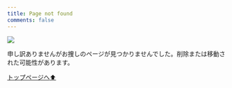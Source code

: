 ```yaml
---
title: Page not found
comments: false
---
```


<img src="https://yoshi0808.github.io/new-technology/images/404.png">

申し訳ありませんがお捜しのページが見つかりませんでした。削除または移動された可能性があります。

<a href= "/new-technology/">トップページへ:arrow_up:</a></div>
